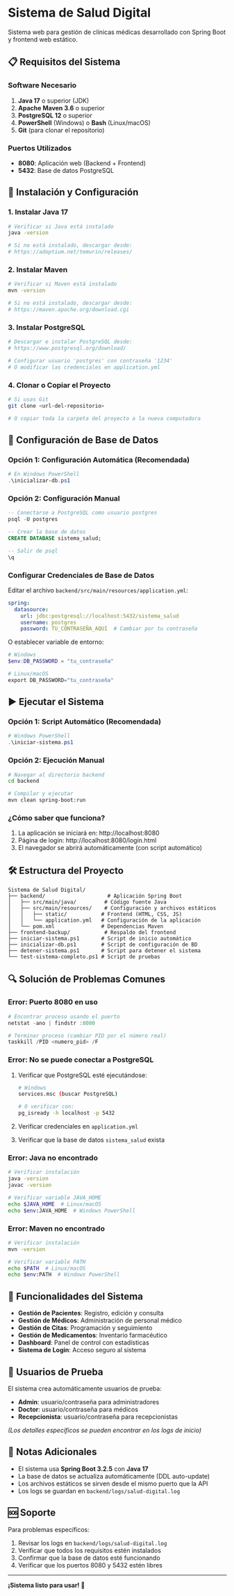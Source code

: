 # Sistema de Salud Digital

Sistema web para gestión de clínicas médicas desarrollado con Spring Boot y frontend web estático.

## 📋 Requisitos del Sistema

### Software Necesario
1. **Java 17** o superior (JDK)
2. **Apache Maven 3.6** o superior
3. **PostgreSQL 12** o superior
4. **PowerShell** (Windows) o **Bash** (Linux/macOS)
5. **Git** (para clonar el repositorio)

### Puertos Utilizados
- **8080**: Aplicación web (Backend + Frontend)
- **5432**: Base de datos PostgreSQL

## 🚀 Instalación y Configuración

### 1. Instalar Java 17
```bash
# Verificar si Java está instalado
java -version

# Si no está instalado, descargar desde:
# https://adoptium.net/temurin/releases/
```

### 2. Instalar Maven
```bash
# Verificar si Maven está instalado
mvn -version

# Si no está instalado, descargar desde:
# https://maven.apache.org/download.cgi
```

### 3. Instalar PostgreSQL
```bash
# Descargar e instalar PostgreSQL desde:
# https://www.postgresql.org/download/

# Configurar usuario 'postgres' con contraseña '1234'
# O modificar las credenciales en application.yml
```

### 4. Clonar o Copiar el Proyecto
```bash
# Si usas Git
git clone <url-del-repositorio>

# O copiar toda la carpeta del proyecto a la nueva computadora
```

## 🔧 Configuración de Base de Datos

### Opción 1: Configuración Automática (Recomendada)
```powershell
# En Windows PowerShell
.\inicializar-db.ps1
```

### Opción 2: Configuración Manual
```sql
-- Conectarse a PostgreSQL como usuario postgres
psql -U postgres

-- Crear la base de datos
CREATE DATABASE sistema_salud;

-- Salir de psql
\q
```

### Configurar Credenciales de Base de Datos
Editar el archivo `backend/src/main/resources/application.yml`:

```yaml
spring:
  datasource:
    url: jdbc:postgresql://localhost:5432/sistema_salud
    username: postgres
    password: TU_CONTRASEÑA_AQUI  # Cambiar por tu contraseña
```

O establecer variable de entorno:
```powershell
# Windows
$env:DB_PASSWORD = "tu_contraseña"

# Linux/macOS
export DB_PASSWORD="tu_contraseña"
```

## ▶️ Ejecutar el Sistema

### Opción 1: Script Automático (Recomendada)
```powershell
# Windows PowerShell
.\iniciar-sistema.ps1
```

### Opción 2: Ejecución Manual
```bash
# Navegar al directorio backend
cd backend

# Compilar y ejecutar
mvn clean spring-boot:run
```

### ¿Cómo saber que funciona?
1. La aplicación se iniciará en: http://localhost:8080
2. Página de login: http://localhost:8080/login.html
3. El navegador se abrirá automáticamente (con script automático)

## 🛠️ Estructura del Proyecto

```
Sistema de Salud Digital/
├── backend/                    # Aplicación Spring Boot
│   ├── src/main/java/         # Código fuente Java
│   ├── src/main/resources/    # Configuración y archivos estáticos
│   │   ├── static/           # Frontend (HTML, CSS, JS)
│   │   └── application.yml   # Configuración de la aplicación
│   └── pom.xml               # Dependencias Maven
├── frontend-backup/           # Respaldo del frontend
├── iniciar-sistema.ps1       # Script de inicio automático
├── inicializar-db.ps1        # Script de configuración de BD
├── detener-sistema.ps1       # Script para detener el sistema
└── test-sistema-completo.ps1 # Script de pruebas
```

## 🔍 Solución de Problemas Comunes

### Error: Puerto 8080 en uso
```powershell
# Encontrar proceso usando el puerto
netstat -ano | findstr :8080

# Terminar proceso (cambiar PID por el número real)
taskkill /PID <numero_pid> /F
```

### Error: No se puede conectar a PostgreSQL
1. Verificar que PostgreSQL esté ejecutándose:
   ```bash
   # Windows
   services.msc (buscar PostgreSQL)
   
   # O verificar con:
   pg_isready -h localhost -p 5432
   ```

2. Verificar credenciales en `application.yml`
3. Verificar que la base de datos `sistema_salud` exista

### Error: Java no encontrado
```bash
# Verificar instalación
java -version
javac -version

# Verificar variable JAVA_HOME
echo $JAVA_HOME  # Linux/macOS
echo $env:JAVA_HOME  # Windows PowerShell
```

### Error: Maven no encontrado
```bash
# Verificar instalación
mvn -version

# Verificar variable PATH
echo $PATH  # Linux/macOS
echo $env:PATH  # Windows PowerShell
```

## 📱 Funcionalidades del Sistema

- **Gestión de Pacientes**: Registro, edición y consulta
- **Gestión de Médicos**: Administración de personal médico
- **Gestión de Citas**: Programación y seguimiento
- **Gestión de Medicamentos**: Inventario farmacéutico
- **Dashboard**: Panel de control con estadísticas
- **Sistema de Login**: Acceso seguro al sistema

## 🔐 Usuarios de Prueba

El sistema crea automáticamente usuarios de prueba:
- **Admin**: usuario/contraseña para administradores
- **Doctor**: usuario/contraseña para médicos
- **Recepcionista**: usuario/contraseña para recepcionistas

*(Los detalles específicos se pueden encontrar en los logs de inicio)*

## 📝 Notas Adicionales

- El sistema usa **Spring Boot 3.2.5** con **Java 17**
- La base de datos se actualiza automáticamente (DDL auto-update)
- Los archivos estáticos se sirven desde el mismo puerto que la API
- Los logs se guardan en `backend/logs/salud-digital.log`

## 🆘 Soporte

Para problemas específicos:
1. Revisar los logs en `backend/logs/salud-digital.log`
2. Verificar que todos los requisitos estén instalados
3. Confirmar que la base de datos esté funcionando
4. Verificar que los puertos 8080 y 5432 estén libres

---

**¡Sistema listo para usar! 🎉**

